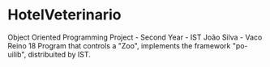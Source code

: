 # HotelVeterinario
Object Oriented Programming Project - Second Year - IST
João Silva - Vaco Reino
18
Program that controls a "Zoo", implements the framework "po-uilib", distribuited by IST.
